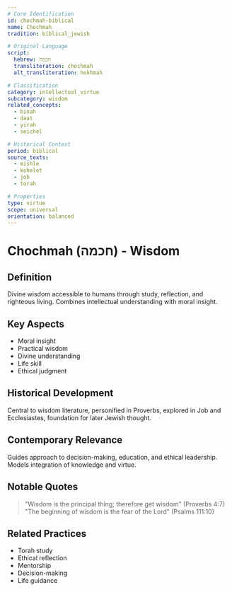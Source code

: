 ```yaml
---
# Core Identification
id: chochmah-biblical
name: Chochmah
tradition: biblical_jewish

# Original Language
script:
  hebrew: חכמה
  transliteration: chochmah
  alt_transliteration: hokhmah

# Classification
category: intellectual_virtue
subcategory: wisdom
related_concepts:
  - binah
  - daat
  - yirah
  - seichel

# Historical Context
period: biblical
source_texts:
  - mishle
  - kohelet
  - job
  - torah

# Properties
type: virtue
scope: universal
orientation: balanced
---
```


# Chochmah (חכמה) - Wisdom

## Definition
Divine wisdom accessible to humans through study, reflection, and righteous living. Combines intellectual understanding with moral insight.

## Key Aspects
- Moral insight
- Practical wisdom
- Divine understanding
- Life skill
- Ethical judgment

## Historical Development
Central to wisdom literature, personified in Proverbs, explored in Job and Ecclesiastes, foundation for later Jewish thought.

## Contemporary Relevance
Guides approach to decision-making, education, and ethical leadership. Models integration of knowledge and virtue.

## Notable Quotes
> "Wisdom is the principal thing; therefore get wisdom" (Proverbs 4:7)
> "The beginning of wisdom is the fear of the Lord" (Psalms 111:10)

## Related Practices
- Torah study
- Ethical reflection
- Mentorship
- Decision-making
- Life guidance